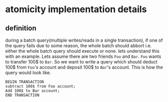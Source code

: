 # atomicity implementation details

## definition

during a batch query(multiple writes/reads in a single transaction), if one of the query fails due to some reason, the whole batch should abbort i.e. either
the whole batch query should execute or none. 
lets understand this with an example. Lets assume there are two friends `Foo` and `Bar`. `Foo` wants to transfer 100$ to `Bar`. So we want to write a query which
should deduct 100$ from `Foo`'s account and deposit 100$ to `Bar`'s account. This is how the query would look like.
```
BEGIN TRANSACTION
subtract 100$ from Foo account;
Add 100$ to Bar account;
END TRANSACTION
```
